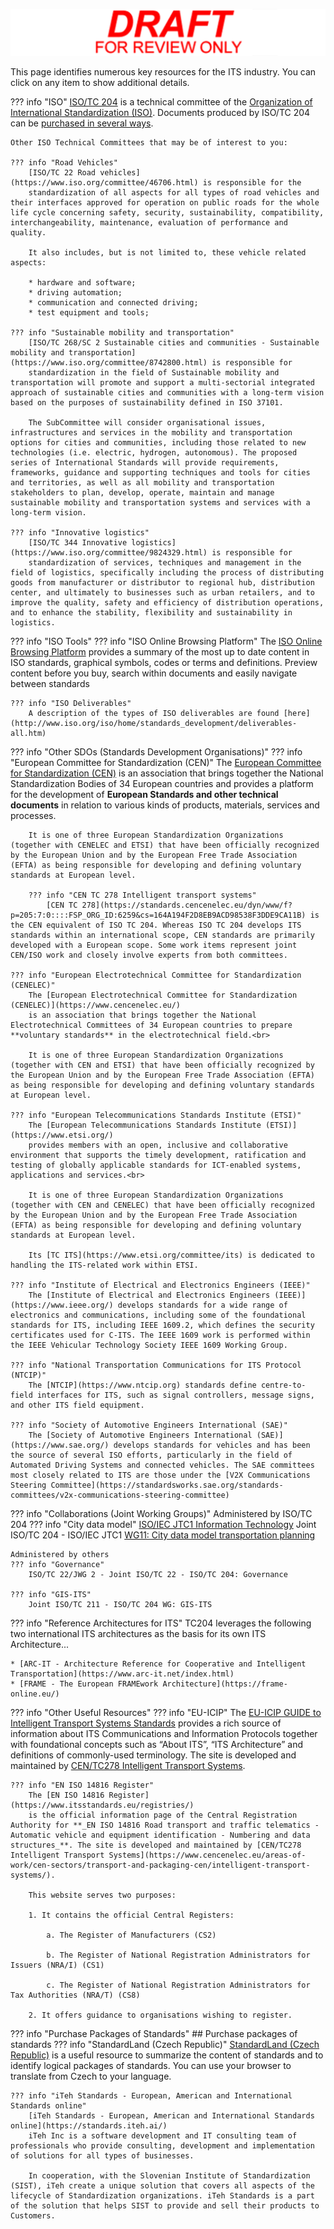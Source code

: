 <!-- resources.md -->

![Draft for review only](assets/img/draft_for_review.svg)

This page identifies numerous key resources for the ITS industry. You can click on any item to show additional details.

??? info "ISO"
    [ISO/TC 204](https://www.iso.org/en/contents/data/committee/05/47/54706.html) is a technical committee of the [Organization of International Standardization (ISO)](https://www.iso.org/home.html). Documents produced by ISO/TC 204 can be [purchased in several ways](https://iso-tc204.github.io/resources/#purchase-packages-of-standards).

    Other ISO Technical Committees that may be of interest to you:

    ??? info "Road Vehicles"
        [ISO/TC 22 Road vehicles](https://www.iso.org/committee/46706.html) is responsible for the
        standardization of all aspects for all types of road vehicles and their interfaces approved for operation on public roads for the whole life cycle concerning safety, security, sustainability, compatibility, interchangeability, maintenance, evaluation of performance and quality.

        It also includes, but is not limited to, these vehicle related aspects:

        * hardware and software;
        * driving automation;
        * communication and connected driving;
        * test equipment and tools;

    ??? info "Sustainable mobility and transportation"
        [ISO/TC 268/SC 2 Sustainable cities and communities - Sustainable mobility and transportation](https://www.iso.org/committee/8742800.html) is responsible for 
        standardization in the field of Sustainable mobility and transportation will promote and support a multi-sectorial integrated approach of sustainable cities and communities with a long-term vision based on the purposes of sustainability defined in ISO 37101.

        The SubCommittee will consider organisational issues, infrastructures and services in the mobility and transportation options for cities and communities, including those related to new technologies (i.e. electric, hydrogen, autonomous). The proposed series of International Standards will provide requirements, frameworks, guidance and supporting techniques and tools for cities and territories, as well as all mobility and transportation stakeholders to plan, develop, operate, maintain and manage sustainable mobility and transportation systems and services with a long-term vision.

    ??? info "Innovative logistics"
        [ISO/TC 344 Innovative logistics](https://www.iso.org/committee/9824329.html) is responsible for
        standardization of services, techniques and management in the field of logistics, specifically including the process of distributing goods from manufacturer or distributor to regional hub, distribution center, and ultimately to businesses such as urban retailers, and to improve the quality, safety and efficiency of distribution operations, and to enhance the stability, flexibility and sustainability in logistics.

??? info "ISO Tools"
    ??? info "ISO Online Browsing Platform"
        The [ISO Online Browsing Platform](https://www.iso.org/obp/ui/en/) provides
        a summary of the most up to date content in ISO standards, graphical symbols, codes or terms and definitions. Preview content before you buy, search within documents and easily navigate between standards

    ??? info "ISO Deliverables"
        A description of the types of ISO deliverables are found [here](http://www.iso.org/iso/home/standards_development/deliverables-all.htm)

??? info "Other SDOs (Standards Development Organisations)"
    ??? info "European Committee for Standardization (CEN)"
        The [European Committee for Standardization (CEN)](https://www.cencenelec.eu/)
        is an association that brings together the National Standardization Bodies of 34 European countries and provides a platform for the development of **European Standards and other technical documents** in relation to various kinds of products, materials, services and processes.

        It is one of three European Standardization Organizations (together with CENELEC and ETSI) that have been officially recognized by the European Union and by the European Free Trade Association (EFTA) as being responsible for developing and defining voluntary standards at European level.

        ??? info "CEN TC 278 Intelligent transport systems"
            [CEN TC 278](https://standards.cencenelec.eu/dyn/www/f?p=205:7:0::::FSP_ORG_ID:6259&cs=164A194F2D8EB9ACD98538F3DDE9CA11B) is the CEN equivalent of ISO TC 204. Whereas ISO TC 204 develops ITS standards within an international scope, CEN standards are primarily developed with a European scope. Some work items represent joint CEN/ISO work and closely involve experts from both committees.

    ??? info "European Electrotechnical Committee for Standardization (CENELEC)"
        The [European Electrotechnical Committee for Standardization (CENELEC)](https://www.cencenelec.eu/)
        is an association that brings together the National Electrotechnical Committees of 34 European countries to prepare **voluntary standards** in the electrotechnical field.<br>

        It is one of three European Standardization Organizations (together with CEN and ETSI) that have been officially recognized by the European Union and by the European Free Trade Association (EFTA) as being responsible for developing and defining voluntary standards at European level.

    ??? info "European Telecommunications Standards Institute (ETSI)"
        The [European Telecommunications Standards Institute (ETSI)](https://www.etsi.org/)
        provides members with an open, inclusive and collaborative environment that supports the timely development, ratification and testing of globally applicable standards for ICT-enabled systems, applications and services.<br>

        It is one of three European Standardization Organizations (together with CEN and CENELEC) that have been officially recognized by the European Union and by the European Free Trade Association (EFTA) as being responsible for developing and defining voluntary standards at European level.

        Its [TC ITS](https://www.etsi.org/committee/its) is dedicated to handling the ITS-related work within ETSI.

    ??? info "Institute of Electrical and Electronics Engineers (IEEE)"
        The [Institute of Electrical and Electronics Engineers (IEEE)](https://www.ieee.org/) develops standards for a wide range of electronics and communications, including some of the foundational standards for ITS, including IEEE 1609.2, which defines the security certificates used for C-ITS. The IEEE 1609 work is performed within the IEEE Vehicular Technology Society IEEE 1609 Working Group.

    ??? info "National Transportation Communications for ITS Protocol (NTCIP)"
        The [NTCIP](https://www.ntcip.org) standards define centre-to-field interfaces for ITS, such as signal controllers, message signs, and other ITS field equipment.

    ??? info "Society of Automotive Engineers International (SAE)"
        The [Society of Automotive Engineers International (SAE)](https://www.sae.org/) develops standards for vehicles and has been the source of several ISO efforts, particularly in the field of Automated Driving Systems and connected vehicles. The SAE committees most closely related to ITS are those under the [V2X Communications Steering Committee](https://standardsworks.sae.org/standards-committees/v2x-communications-steering-committee)

??? info "Collaborations (Joint Working Groups)"
    Administered by ISO/TC 204
    ??? info "City data model"
        [ISO/IEC JTC1 Information Technology](https://jtc1info.org/)
        Joint ISO/TC 204 - ISO/IEC JTC1 [WG11: City data model transportation planning](https://jtc1info.org/sd-2-history/jtc1-working-groups/wg-11/)

    Administered by others
    ??? info "Governance" 
        ISO/TC 22/JWG 2 - Joint ISO/TC 22 - ISO/TC 204: Governance

    ??? info "GIS-ITS"
        Joint ISO/TC 211 - ISO/TC 204 WG: GIS-ITS

??? info "Reference Architectures for ITS"
    TC204 leverages the following two international ITS architectures as the basis for its own ITS Architecture...  

    * [ARC-IT - Architecture Reference for Cooperative and Intelligent Transportation](https://www.arc-it.net/index.html)
    * [FRAME - The European FRAMEwork Architecture](https://frame-online.eu/)

??? info "Other Useful Resources"
    ??? info "EU-ICIP"
        The [EU-ICIP GUIDE to Intelligent Transport Systems Standards](https://www.mobilityits.eu/) provides a rich source of information about ITS Communications and Information Protocols together with foundational concepts such as “About ITS”, “ITS Architecture” and definitions of commonly-used terminology. The site is developed and maintained by [CEN/TC278 Intelligent Transport Systems](https://www.cencenelec.eu/areas-of-work/cen-sectors/transport-and-packaging-cen/intelligent-transport-systems/).

    ??? info "EN ISO 14816 Register"
        The [EN ISO 14816 Register](https://www.itsstandards.eu/registries/)
        is the official information page of the Central Registration Authority for **_EN ISO 14816 Road transport and traffic telematics - Automatic vehicle and equipment identification - Numbering and data structures_**. The site is developed and maintained by [CEN/TC278 Intelligent Transport Systems](https://www.cencenelec.eu/areas-of-work/cen-sectors/transport-and-packaging-cen/intelligent-transport-systems/).

        This website serves two purposes:

        1. It contains the official Central Registers:

            a. The Register of Manufacturers (CS2)
        
            b. The Register of National Registration Administrators for Issuers (NRA/I) (CS1)
        
            c. The Register of National Registration Administrators for Tax Authorities (NRA/T) (CS8)
        
        2. It offers guidance to organisations wishing to register.

??? info "Purchase Packages of Standards"
    ## Purchase packages of standards
    ??? info "StandardLand (Czech Republic)"
        [StandardLand (Czech Republic)](https://www.standardland.cz/) is a useful resource to summarize the content of standards and to identify logical packages of standards. You can use your browser to translate from Czech to your language.

    ??? info "iTeh Standards - European, American and International Standards online"
        [iTeh Standards - European, American and International Standards online](https://standards.iteh.ai/)
        iTeh Inc is a software development and IT consulting team of professionals who provide consulting, development and implementation of solutions for all types of businesses.

        In cooperation, with the Slovenian Institute of Standardization (SIST), iTeh create a unique solution that covers all aspects of the lifecycle of Standardization organizations. iTeh Standards is a part of the solution that helps SIST to provide and sell their products to Customers.
